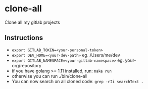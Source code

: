 # clone-all
Clone all my gitlab projects

## Instructions
- `export GITLAB_TOKEN=<your-personal-token>`
- `export DEV_HOME=<your-dev-path>` eg. /Users/me/dev
- `export GITLAB_NAMESPACE=<your-gitlab-namespace>` eg. your-org/repository
- if you have golang >= 1.11 installed, run: `make run`
- otherwise you can run ./bin/clone-all
- You can now search on all cloned code: `grep -rIi searchText .`
